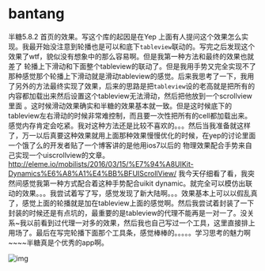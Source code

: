 # bantang
半糖5.8.2 首页的效果。写这个库的起因是在Yep 上面有人提问这个效果怎么实现。我最开始没注意到轮播也是可以和底下`tableview`联动的。写完之后发现这个效果了wtf，貌似没有想象中的那么容易啊。但是我第一种方法和最终的效果也就差了
轮播上下滑动和下面整个tableview的联动了。但是我用手势又完全实现不了那种感觉那个轮播上下滑动就是滑动tableview的感觉。后来我思考了一下，我用了另外的方法最终实现了效果，后来的思路是把`tableview`设的老高就是把所有的内容都加载出来然后设置这个tableview无法滑动，然后把他放到一个scrollview里面
。这时候滑动效果确实和半糖的效果基本就一致。但是这时候底下的tableview左右滑动的时候非常难控制，而且要一次性把所有的cell都加载出来。感觉内存肯定会吃紧。我对这种方法还是比较不喜欢的。。。然后当我准备就这样了，万一以后真要这种效果就用上面那种效果慢慢优化的时候，在yep的讨论里面一个饿了么的开发者贴了一个博客讲的是他用ios7以后的
物理效果配合手势来自己实现一个uiscrollview的文章。http://eleme.io/mobilists/2016/03/15/%E7%94%A8UIKit-Dynamics%E6%A8%A1%E4%BB%BFUIScrollView/  我今天仔细看了看，我突然间感觉我第一种方式配合着这种手势配合uikit dynamic。就完全可以模仿出联动的效果。。。我尝试着写了写，感觉发现了新大陆啊。。。效果基本上可以以假乱真了，感觉上面的轮播就是加在tableview上面的感觉啊。然后我尝试着封装了一下
封装的时候还是有点坑的，最重要的是tableview的代理不能再是一对一了。没关系~我以前看到过代理一对多的效果，然后我也自己写过一个工具，这里直接排上用场了。最后在写完轮播下面那个工具条，感觉棒棒的。。。。。学习思考的魅力啊~~~~半糖真是个优秀的app啊。


![img](https://raw.githubusercontent.com/zhnnnnn/bantang/master/%E5%8D%8A%E7%B3%96%E6%95%88%E6%9E%9C.gif)

